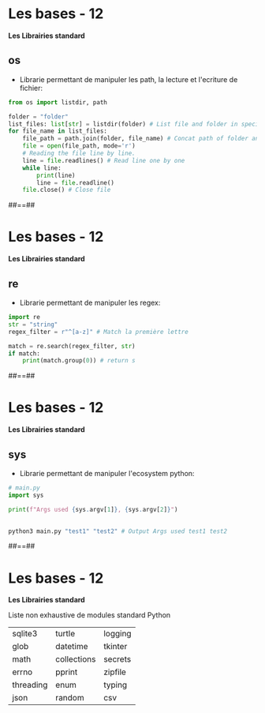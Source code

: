 

<!-- .slide: class="with-code" -->

# Les bases - 12

**Les Librairies standard**

## os

* Librarie permettant de manipuler les path, la lecture et l'ecriture de fichier: 


```python
from os import listdir, path

folder = "folder"
list_files: list[str] = listdir(folder) # List file and folder in specific path (here relative path)
for file_name in list_files: 
    file_path = path.join(folder, file_name) # Concat path of folder and file_name with "/"
    file = open(file_path, mode='r')
    # Reading the file line by line.
    line = file.readlines() # Read line one by one
    while line:
        print(line)
        line = file.readline()
    file.close() # Close file

```


##==##
<!-- .slide: class="with-code" -->
# Les bases - 12

**Les Librairies standard**

## re

* Librarie permettant de manipuler les regex:

```python
import re
str = "string"
regex_filter = r"^[a-z]" # Match la première lettre

match = re.search(regex_filter, str)
if match:
    print(match.group(0)) # return s
```
<!-- .element: class="big-code" -->

##==##
<!-- .slide: class="with-code" -->
# Les bases - 12

**Les Librairies standard**

## sys

* Librarie permettant de manipuler l'ecosystem python:

```python
# main.py
import sys

print(f"Args used {sys.argv[1]}, {sys.argv[2]}")
    
```
<!-- .element: class="big-code" -->

```bash
python3 main.py "test1" "test2" # Output Args used test1 test2
```
<!-- .element: class="big-code" -->

##==##
<!-- .slide: -->

# Les bases - 12

**Les Librairies standard**

Liste non exhaustive de modules standard Python

|           |             |         |
|-----------|-------------|---------|
| sqlite3   | turtle      | logging |
| glob      | datetime    | tkinter |
| math      | collections | secrets |
| errno     | pprint      | zipfile |
| threading | enum        | typing  |
| json      | random      | csv     |